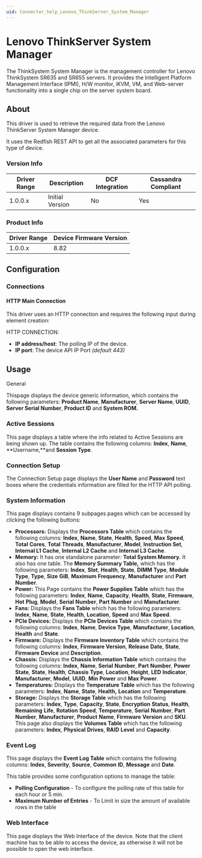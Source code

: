 ```yaml
---
uid: Connector_help_Lenovo_ThinkServer_System_Manager
---
```


# Lenovo ThinkServer System Manager

The ThinkSystem System Manager is the management controller for Lenovo ThinkSystem SR635 and SR655 servers. It provides the Intelligent Platform Management Interface (IPMI), H/W monitor, iKVM, VM, and Web-server functionality into a single chip on the server system board.

## About

This driver is used to retrieve the required data from the Lenovo ThinkServer System Manager device.

It uses the Redfish REST API to get all the associated parameters for this type of device.

### Version Info

| **Driver Range** | **Description** | **DCF Integration** | **Cassandra Compliant** |
|------------------|-----------------|---------------------|-------------------------|
| 1.0.0.x          | Initial Version | No                  | Yes                     |

### Product Info

| **Driver Range** | **Device Firmware Version** |
|------------------|-----------------------------|
| 1.0.0.x          | 8.82                        |

## Configuration

### Connections

#### HTTP Main Connection

This driver uses an HTTP connection and requires the following input during element creation:

HTTP CONNECTION:

- **IP address/host**: The polling IP of the device.
- **IP port**: The device API IP Port *(default 443)*

## Usage

General

Thispage displays the device generic information, which contains the following parameters: **Product Name**, **Manufacturer**, **Server Name**, **UUID**, **Server Serial Number**, **Product ID** and **System ROM.**

### Active Sessions

This page displays a table where the info related to Active Sessions are being shown up. The table contains the following columns: **Index**, **Name**, **Username,**and **Session Type**.

### Connection Setup

The Connection Setup page displays the **User Name** and **Password** text boxes where the credentials information are filled for the HTTP API polling.

### System Information

This page displays contains 9 subpages pages which can be accessed by clicking the following buttons:

- **Processors:** Displays the **Processors Table** which contains the following columns: **Index**, **Name**, **State**, **Health**, **Speed**, **Max** **Speed**, **Total** **Cores**, **Total** **Threads**, **Manufacturer**, **Model**, **Instruction Set**, **Internal L1 Cache**, **Internal L2 Cache** and **Internal L3 Cache**.
- **Memory:** It has one standalone parameter: **Total System Memory.** It also has one table. The **Memory Summary Table,** which has the following parameters: **Index**, **Slot**, **Health**, **State**, **DIMM** **Type**, **Module** **Type**, **Type**, **Size** **GiB**, **Maximum** **Frequency**, **Manufacturer** and **Part Number**.
- **Power:** This Page contains the **Power Supplies** **Table** which has the following parameters: **Index**, **Name**, **Capacity**, **Health**, **State**, **Firmware**, **Hot** **Plug**, **Model**, **Serial** **Number**, **Part** **Number** and **Manufacturer**.
- **Fans:** Displays the **Fans Table** which has the following parameters: **Index**, **Name**, **State**, **Health**, **Location**, **Speed** and **Max Speed**.
- **PCIe Devices:** Displays the **PCIe Devices Table** which contains the following columns: **Index**, **Name**, **Device Type**, **Manufacturer**, **Location**, **Health** and **State**.
- **Firmware:** Displays the **Firmware Inventory Table** which contains the following columns: **Index**, **Firmware Version**, **Release** **Date**, **State**, **Firmware** **Device** and **Description**.
- **Chassis:** Displays the **Chassis Information Table** which contains the following columns: **Index**, **Name**, **Serial** **Number**, **Part** **Number**, **Power** **State**, **State**, **Health**, **Chassis** **Type**, **Location**, **Height**, **LED** **Indicator**, **Manufacturer**, **Model**, **UUID**, **Min** **Power** and **Max** **Power**.
- **Temperatures:** Displays the **Temperature Table** which has the following parameters: **Index**, **Name**, **State**, **Health,** **Location** and **Temperature**.
- **Storage:** Displays the **Storage Table** which has the following parameters: **Index**, **Type**, **Capacity**, **State**, **Encryption** **Status**, **Health**, **Remaining** **Life**, **Rotation** **Speed**, **Temperature**, **Serial** **Number**, **Part** **Number**, **Manufacturer**, **Product** **Name**, **Firmware** **Version** and **SKU**. This page also displays the **Volumes Table** which has the following parameters: **Index**, **Physical** **Drives**, **RAID** **Level** and **Capacity**.

### Event Log

This page displays the **Event Log Table** which contains the following columns: **Index**, **Severity**, **Source**, **Common** **ID**, **Message** and **Date**.

This table provides some configuration options to manage the table:

- **Polling Configuration** - To configure the polling rate of this table for each hour or 5 min.
- **Maximum Number of Entries** - To Limit in size the amount of available rows in the table

### Web Interface

This page displays the Web Interface of the device. Note that the client machine has to be able to access the device, as otherwise it will not be possible to open the web interface.
